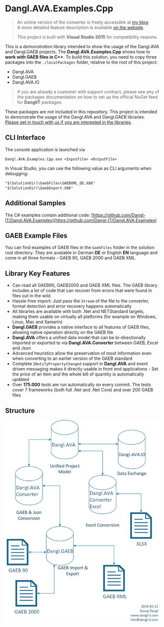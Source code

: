 # Dangl.AVA.Examples.Cpp

> An online version of the converter is freely accessible at [my blog](https://blog.dangl.me/gaeb-converter/)  
> A more detailed feature description is available [on the website](https://www.dangl-it.com/products/gaeb-ava-net-library/).

> This project is built with **Visual Studio 2015** for compatibility reasons.

This is a _demonstration_ library intended to show the usage of the Dangl.AVA and Dangl.GAEB projects.
The **Dangl.AVA.Examples.Cpp** shows how to **work with GAEB files in C++**.
To build this solution, you need to copy three packages into the `./localPackages` folder, relative to the root of this project:
* Dangl.AVA
* Dangl.GAEB
* Dangl.AVA.IO

> If you are already a customer with support contract, please see any of the packages documentation on how to set up the official NuGet feed for **DanglIT** packages.

These packages are not included in this repository.
This project is intended to demonstrate the usage of the Dangl.AVA and Dangl.GAEB libraries.
[Please get in touch with us if you are interested in the libraries](https://www.dangl-it.com/contact/?message=I%27m+interested+in+Dangl.GAEB+%26+Dangl.AVA.+Please+contact+me.).

## CLI Interface

The console application is launched via

    Dangl.AVA.Examples.Cpp.exe <InputFile> <OutputFile>

In Visual Studio, you can use the following value as CLI arguments when debugging:

    "$(SolutionDir)\GaebFiles\GAEBXML_DE.X86" "$(SolutionDir)\GaebExport.X86"

## Additional Samples

The C# examples contain additional code: [https://github.com/Dangl-IT/Dangl.AVA.Examples](https://github.com/Dangl-IT/Dangl.AVA.Examples)

## GAEB Example Files

You can find examples of GAEB files in the `GaebFiles` folder in the solution root directory. They are available in German **DE** or English **EN** language and come in
all three formats - GAEB 90, GAEB 2000 and GAEB XML.

## Library Key Features

* Can read all GAEB90, GAEB2000 and GAEB XML files. The GAEB library includes a lot of code that can recover from errors that were found in files out in the wild
* Hassle-free import: Just pass the `Stream` of the file to the converter, format detection and error recovery happens automatically
* All libraries are available with both .Net and NETStandard targets, making them usable on virtually all platforms (for example on Windows, Linux, Mac and Xamarin)
* **Dangl.GAEB** provides a native interface to all features of GAEB files, allowing native operation directly on the GAEB file
* **Dangl.AVA** offers a unified data model that can be bi-directionally imported or exported to via **Dangl.AVA.Converter** between GAEB, Excel and Json
* Advanced heuristics allow the preservation of most information even when converting to an earlier version of the GAEB standard
* Complete `INotifyPropertyChanged` support in **Dangl.AVA** and event driven messaging makes it directly usable in front end applications - Set the price of an item and the whole bill of quantity is automatically updated
* Over **175.000** tests are run automatically on every commit. The tests cover 7 frameworks (both full .Net and .Net Core) and over 200 GAEB files

## Structure

![Library Structure](docs/structure.png)

